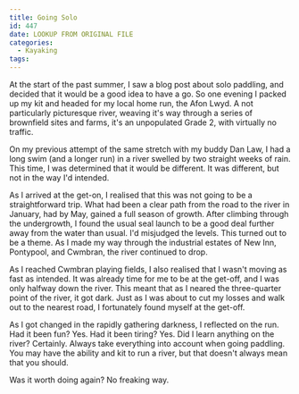 ```yaml
---
title: Going Solo
id: 447
date: LOOKUP FROM ORIGINAL FILE
categories:
  - Kayaking
tags:
---
```


At the start of the past summer, I saw a blog post about solo paddling, and decided that it would be a good idea to have a go. So one evening I packed up my kit and headed for my local home run, the Afon Lwyd. A not particularly picturesque river, weaving it's way through a series of brownfield sites and farms, it's an unpopulated Grade 2, with virtually no traffic.

On my previous attempt of the same stretch with my buddy Dan Law, I had a long swim (and a longer run) in a river swelled by two straight weeks of rain. This time, I was determined that it would be different. It was different, but not in the way I'd intended.

As I arrived at the get-on, I realised that this was not going to be a straightforward trip. What had been a clear path from the road to the river in January, had by May, gained a full season of growth. After climbing through the undergrowth, I found the usual seal launch to be a good deal further away from the water than usual. I'd misjudged the levels. This turned out to be a theme. As I made my way through the industrial estates of New Inn, Pontypool, and Cwmbran, the river continued to drop.

As I reached Cwmbran playing fields, I also realised that I wasn't moving as fast as intended. It was already time for me to be at the get-off, and I was only halfway down the river. This meant that as I neared the three-quarter point of the river, it got dark. Just as I was about to cut my losses and walk out to the nearest road, I fortunately found myself at the get-off.

As I got changed in the rapidly gathering darkness, I reflected on the run. Had it been fun? Yes. Had it been tiring? Yes. Did I learn anything on the river? Certainly. Always take everything into account when going paddling. You may have the ability and kit to run a river, but that doesn't always mean that you should.

Was it worth doing again? No freaking way.